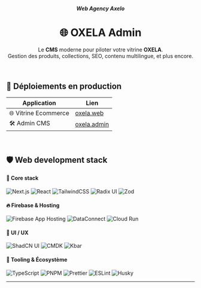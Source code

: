 <h6 align="center">
   <strong>Web Agency Axelo</strong>
</h6>

<h1 align="center">🌐 OXELA Admin</h1>

<p align="center">
  Le <strong>CMS</strong> moderne pour piloter votre vitrine <strong>OXELA</strong>.<br/>
  Gestion des produits, collections, SEO, contenu multilingue, et plus encore.
</p>

<br/>

## 🚀 Déploiements en production

| Application          | Lien                                                                                                                  |
| -------------------- | --------------------------------------------------------------------------------------------------------------------- |
| 🌐 Vitrine Ecommerce | [oxela.web](https://p6-oxela-firebase-webapp--p6--oxela--firebase-root.us-central1.hosted.app/en)                     |
| 🛠️ Admin CMS         | [oxela.admin](https://p7-oxela-admin-apphosting--p6--oxela--firebase-root.us-central1.hosted.app/dashboard/dashboard) |

<br/>

## 🛡️ Web development stack

#### 🔧 Core stack

![Next.js](https://img.shields.io/badge/Next.js-15.3.2-black?logo=nextdotjs)
![React](https://img.shields.io/badge/React-19.0.0-61DAFB?logo=react&logoColor=black)
![TailwindCSS](https://img.shields.io/badge/TailwindCSS-4.0.0-06B6D4?logo=tailwindcss)
![Radix UI](https://img.shields.io/badge/Radix%20UI-%23f7f7f7?logo=radixui&logoColor=black)
![Zod](https://img.shields.io/badge/Zod-3.24.1-purple)

#### 🔥 Firebase & Hosting

![Firebase App Hosting](https://img.shields.io/badge/Firebase_App_Hosting-FFCA28?logo=firebase&logoColor=black)
![DataConnect](https://img.shields.io/badge/DataConnect-4285F4?logo=googlecloud&logoColor=white)
![Cloud Run](https://img.shields.io/badge/Cloud_Run-4285F4?logo=googlecloud&logoColor=white)

#### 🎨 UI / UX

![ShadCN UI](https://img.shields.io/badge/ShadCN_UI-%23ffffff?logo=vercel&logoColor=black)
![CMDK](https://img.shields.io/badge/CMDK-%23000000?logo=cmdk&logoColor=white)
![Kbar](https://img.shields.io/badge/Kbar-UI_Commands-blueviolet)

#### 🧰 Tooling & Écosystème

![TypeScript](https://img.shields.io/badge/TypeScript-5.7-blue?logo=typescript)
![PNPM](https://img.shields.io/badge/PNPM-%23F69220?logo=pnpm&logoColor=white)
![Prettier](https://img.shields.io/badge/Prettier-3.4.2-F7B93E?logo=prettier&logoColor=white)
![ESLint](https://img.shields.io/badge/ESLint-8.48.0-4B32C3?logo=eslint)
![Husky](https://img.shields.io/badge/Husky-9.1.7-brightgreen?logo=git)

---
